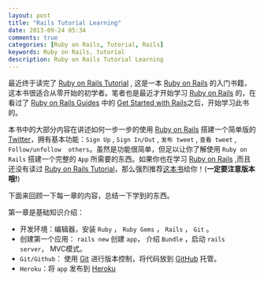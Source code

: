 ```yaml
---
layout: post
title: "Rails Tutorial Learning"
date: 2013-09-24 05:34
comments: true
categories: [Ruby on Rails, Tutorial, Rails]
keywords: Ruby on Rails, tutorial
description: Ruby on Rails Tutorial Learning
---
```


最近终于读完了 [Ruby on Rails Tutorial][ror-t] , 这是一本 [Ruby on Rails][ror] 的入门书籍，这本书很适合从零开始的初学者。笔者也是最近才开始学习 [Ruby on Rails][ror] 的，在看过了 [Ruby on Rails Guides][ror-g] 中的 [Get Started with Rails][ror-g-start]之后，开始学习此书的。

本书中的大部分内容在讲述如何一步一步的使用 [Ruby on Rails][ror] 搭建一个简单版的 [Twitter][t]，拥有基本功能：`Sign Up` , `Sign In/Out` , `发布 tweet` , `查看 tweet` , `Follow/unfollow  others`。虽然是功能很简单，但足以让你了解使用 `Ruby on Rails` 搭建一个完整的 `App` 所需要的东西。如果你也在学习 [Ruby on Rails][ror] ,而且还没有读过 [Ruby on Rails Tutorial][ror-t]，那么强烈推荐[这本书][ror-t]给你！(**一定要注意版本哦!**)

<!--more-->
下面来回顾一下每一章的内容，总结一下学到的东西。

第一章是基础知识介绍：

- 开发环境：编辑器，安装 `Ruby` ， `Ruby Gems` ， `Rails` ， `Git` 。
- 创建第一个应用： `rails new` 创建 `app`， 介绍 `Bundle` ，启动 `rails server`， MVC模式。
- `Git/Github`： 使用 [Git][git] 进行版本控制，将代码放到 [GitHub][gh] 托管。
- `Heroku`：将 `app` 发布到 [Heroku][h]



















[ror-t]:http://ruby.railstutorial.org/ruby-on-rails-tutorial-book "online book"
[ror]:http://rubyonrails.org/ "official site"
[ror-g]:http://guides.rubyonrails.org/ "online guides"
[ror-g-start]:http://guides.rubyonrails.org/getting_started.html "Get started with Rails onlnie"
[t]:http://twitter.com
[gh]:http://github.coms
[git]:http://git-scm.com/
[h]:https://www.heroku.com/